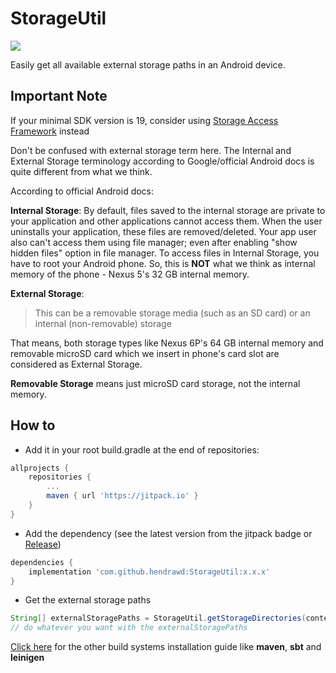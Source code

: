 # StorageUtil

[![](https://jitpack.io/v/hendrawd/StorageUtil.svg)](https://jitpack.io/#hendrawd/StorageUtil)

Easily get all available external storage paths in an Android device. 

## Important Note

If your minimal SDK version is 19, consider using [Storage Access Framework](https://developer.android.com/guide/topics/providers/document-provider) instead

Don't be confused with external storage term here. The Internal and External Storage terminology according to Google/official Android docs is quite different from what we think.

According to official Android docs:

**Internal Storage**: By default, files saved to the internal storage are private to your application and other applications cannot access them. When the user uninstalls your application, these files are removed/deleted. Your app user also can't access them using file manager; even after enabling "show hidden files" option in file manager. To access files in Internal Storage, you have to root your Android phone. So, this is **NOT** what we think as internal memory of the phone - Nexus 5's 32 GB internal memory.

**External Storage**:

> This can be a removable storage media (such as an SD card) or an internal (non-removable) storage

That means, both storage types like Nexus 6P's 64 GB internal memory and removable microSD card which we insert in phone's card slot are considered as External Storage.

**Removable Storage** means just microSD card storage, not the internal memory.

## How to
 - Add it in your root build.gradle at the end of repositories:
```gradle
allprojects {
    repositories {
        ...
        maven { url 'https://jitpack.io' }
    }
}
```
 - Add the dependency (see the latest version from the jitpack badge or [Release](https://github.com/hendrawd/StorageUtil/releases))
```gradle
dependencies {
    implementation 'com.github.hendrawd:StorageUtil:x.x.x'
}
```
 - Get the external storage paths
 ```java
 String[] externalStoragePaths = StorageUtil.getStorageDirectories(context);
 // do whatever you want with the externalStoragePaths
 ```

[Click here](https://jitpack.io/#hendrawd/StorageUtil/) for the other build systems installation guide like **maven**, **sbt** and **leinigen**
